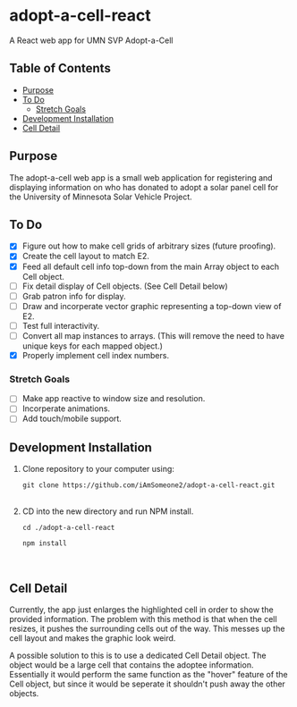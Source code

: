 # adopt-a-cell-react <!-- omit in toc -->
A React web app for UMN SVP Adopt-a-Cell

## Table of Contents <!-- omit in toc -->
- [Purpose](#purpose)
- [To Do](#to-do)
  - [Stretch Goals](#stretch-goals)
- [Development Installation](#development-installation)
- [Cell Detail](#cell-detail)

## Purpose
The adopt-a-cell web app is a small web application for registering and displaying information on who has donated to adopt a solar panel cell for the University of Minnesota Solar Vehicle Project.

## To Do
- [x] Figure out how to make cell grids of arbitrary sizes (future proofing).
- [x] Create the cell layout to match E2.
- [x] Feed all default cell info top-down from the main Array object to each Cell object.
- [ ] Fix detail display of Cell objects. (See Cell Detail below)
- [ ] Grab patron info for display.
- [ ] Draw and incorperate vector graphic representing a top-down view of E2.
- [ ] Test full interactivity.
- [ ] Convert all map instances to arrays. (This will remove the need to have unique keys for each mapped object.)
- [x] Properly implement cell index numbers.

### Stretch Goals
- [ ] Make app reactive to window size and resolution.
- [ ] Incorperate animations.
- [ ] Add touch/mobile support.

## Development Installation
1. Clone repository to your computer using:
   <br>
    ```
    git clone https://github.com/iAmSomeone2/adopt-a-cell-react.git
    ```
    <br>
2. CD into the new directory and run NPM install.
   <br>
   ```
   cd ./adopt-a-cell-react
   ```
   ```
   npm install
   ```
   <br>

## Cell Detail
<p>
    Currently, the app just enlarges the highlighted cell in order to show the provided information.
    The problem with this method is that when the cell resizes, it pushes the surrounding cells out of
    the way. This messes up the cell layout and makes the graphic look weird. 
</p>
<p>
    A possible solution to this is to use a dedicated Cell Detail object. The object would be a large cell that contains
    the adoptee information. Essentially it would perform the same function as the "hover" feature of the Cell object,
    but since it would be seperate it shouldn't push away the other objects. 
</p>
